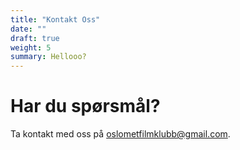 ```yaml
---
title: "Kontakt Oss"
date: ""
draft: true
weight: 5
summary: Hellooo?
---
```


# Har du spørsmål?

Ta kontakt med oss på [oslometfilmklubb@gmail.com](mailto:oslometfilmklubb@gmail.com).